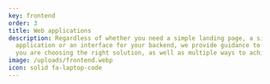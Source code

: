 ```yaml
---
key: frontend
order: 3
title: Web applications
description: Regardless of whether you need a simple landing page, a single page
  application or an interface for your backend, we provide guidance to ensure
  you are choosing the right solution, as well as multiple ways to achieve it.
image: /uploads/frontend.webp
icon: solid fa-laptop-code
---
```

